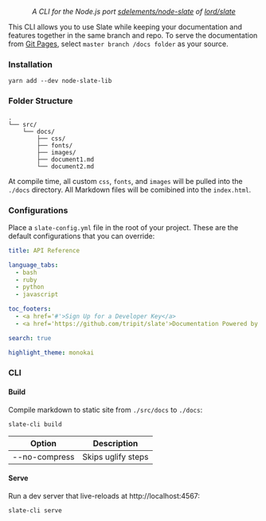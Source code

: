 <p align="center"><i>A CLI for the Node.js port <a href="https://github.com/sdelements/node-slate">sdelements/node-slate</a> of <a href="https://github.com/lord/slate">lord/slate</a></i></p>

This CLI allows you to use Slate while keeping your documentation and features together in the same branch and repo. To serve the documentation from [Git Pages](https://pages.github.com/), select ```master branch /docs folder``` as your source.

### Installation

```shell
yarn add --dev node-slate-lib
```

### Folder Structure

```shell
.
└── src/
    └── docs/
        ├── css/
        ├── fonts/
        ├── images/
        ├── document1.md
        └── document2.md
```

At compile time, all custom `css`, `fonts`, and `images` will be pulled into the `./docs` directory. All Markdown files will be comibined into the `index.html`.

### Configurations

Place a `slate-config.yml` file in the root of your project. These are the default configurations that you can override:

```yaml
title: API Reference

language_tabs:
  - bash
  - ruby
  - python
  - javascript

toc_footers:
  - <a href='#'>Sign Up for a Developer Key</a>
  - <a href='https://github.com/tripit/slate'>Documentation Powered by Slate</a>

search: true

highlight_theme: monokai

```

### CLI

#### Build

Compile markdown to static site from `./src/docs` to `./docs`:

```shell
slate-cli build
```

| Option | Description |
| :----: |:-----------:|
| --no-compress | Skips uglify steps |

#### Serve

Run a dev server that live-reloads at http://localhost:4567:

```shell
slate-cli serve
```

